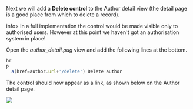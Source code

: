 Next we will add a **Delete control** to the Author detail view (the detail page is a good place from which to delete a record).

info> In a full implementation the control would be made visible only to authorised users. However at this point we haven't got an authorisation system in place!

Open the *author_detail.pug* view and add the following lines at the bottom.
    
```js    
hr
p
  a(href=author.url+'/delete') Delete author
```

The control should now appear as a link, as shown below on the Author detail page.

![](https://storage.googleapis.com/codevolve-assets/internal/courses/Mozilla/LocalLibary_Express_Author_Detail_Delete.png)
